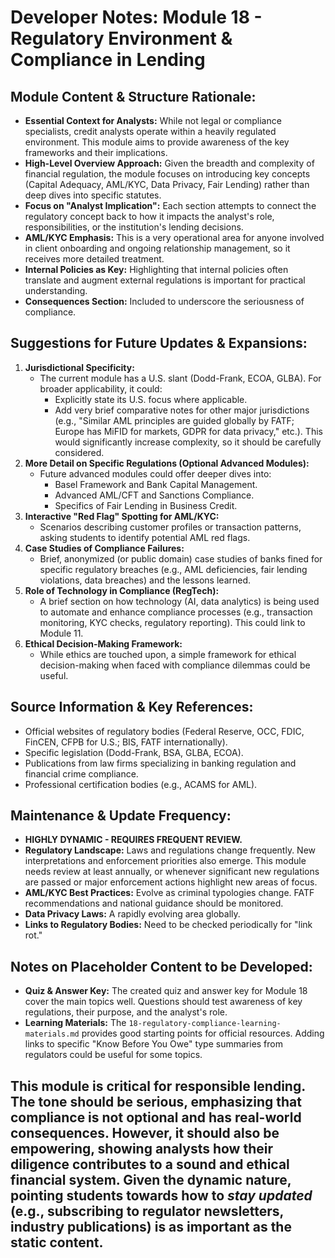 # Developer Notes: Module 18 - Regulatory Environment & Compliance in Lending

## Module Content & Structure Rationale:

*   **Essential Context for Analysts:** While not legal or compliance specialists, credit analysts operate within a heavily regulated environment. This module aims to provide awareness of the key frameworks and their implications.
*   **High-Level Overview Approach:** Given the breadth and complexity of financial regulation, the module focuses on introducing key concepts (Capital Adequacy, AML/KYC, Data Privacy, Fair Lending) rather than deep dives into specific statutes.
*   **Focus on "Analyst Implication":** Each section attempts to connect the regulatory concept back to how it impacts the analyst's role, responsibilities, or the institution's lending decisions.
*   **AML/KYC Emphasis:** This is a very operational area for anyone involved in client onboarding and ongoing relationship management, so it receives more detailed treatment.
*   **Internal Policies as Key:** Highlighting that internal policies often translate and augment external regulations is important for practical understanding.
*   **Consequences Section:** Included to underscore the seriousness of compliance.

## Suggestions for Future Updates & Expansions:

1.  **Jurisdictional Specificity:**
    *   The current module has a U.S. slant (Dodd-Frank, ECOA, GLBA). For broader applicability, it could:
        *   Explicitly state its U.S. focus where applicable.
        *   Add very brief comparative notes for other major jurisdictions (e.g., "Similar AML principles are guided globally by FATF; Europe has MiFID for markets, GDPR for data privacy," etc.). This would significantly increase complexity, so it should be carefully considered.
2.  **More Detail on Specific Regulations (Optional Advanced Modules):**
    *   Future advanced modules could offer deeper dives into:
        *   Basel Framework and Bank Capital Management.
        *   Advanced AML/CFT and Sanctions Compliance.
        *   Specifics of Fair Lending in Business Credit.
3.  **Interactive "Red Flag" Spotting for AML/KYC:**
    *   Scenarios describing customer profiles or transaction patterns, asking students to identify potential AML red flags.
4.  **Case Studies of Compliance Failures:**
    *   Brief, anonymized (or public domain) case studies of banks fined for specific regulatory breaches (e.g., AML deficiencies, fair lending violations, data breaches) and the lessons learned.
5.  **Role of Technology in Compliance (RegTech):**
    *   A brief section on how technology (AI, data analytics) is being used to automate and enhance compliance processes (e.g., transaction monitoring, KYC checks, regulatory reporting). This could link to Module 11.
6.  **Ethical Decision-Making Framework:**
    *   While ethics are touched upon, a simple framework for ethical decision-making when faced with compliance dilemmas could be useful.

## Source Information & Key References:

*   Official websites of regulatory bodies (Federal Reserve, OCC, FDIC, FinCEN, CFPB for U.S.; BIS, FATF internationally).
*   Specific legislation (Dodd-Frank, BSA, GLBA, ECOA).
*   Publications from law firms specializing in banking regulation and financial crime compliance.
*   Professional certification bodies (e.g., ACAMS for AML).

## Maintenance & Update Frequency:

*   **HIGHLY DYNAMIC - REQUIRES FREQUENT REVIEW.**
*   **Regulatory Landscape:** Laws and regulations change frequently. New interpretations and enforcement priorities also emerge. This module needs review at least annually, or whenever significant new regulations are passed or major enforcement actions highlight new areas of focus.
*   **AML/KYC Best Practices:** Evolve as criminal typologies change. FATF recommendations and national guidance should be monitored.
*   **Data Privacy Laws:** A rapidly evolving area globally.
*   **Links to Regulatory Bodies:** Need to be checked periodically for "link rot."

## Notes on Placeholder Content to be Developed:

*   **Quiz & Answer Key:** The created quiz and answer key for Module 18 cover the main topics well. Questions should test awareness of key regulations, their purpose, and the analyst's role.
*   **Learning Materials:** The `18-regulatory-compliance-learning-materials.md` provides good starting points for official resources. Adding links to specific "Know Before You Owe" type summaries from regulators could be useful for some topics.

This module is critical for responsible lending. The tone should be serious, emphasizing that compliance is not optional and has real-world consequences. However, it should also be empowering, showing analysts how their diligence contributes to a sound and ethical financial system. Given the dynamic nature, pointing students towards how to *stay updated* (e.g., subscribing to regulator newsletters, industry publications) is as important as the static content.
---
